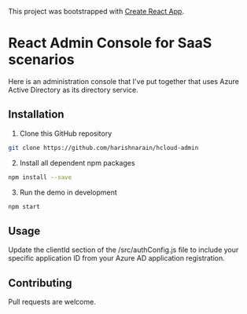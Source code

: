 This project was bootstrapped with [Create React App](https://github.com/facebook/create-react-app).

# React Admin Console for SaaS scenarios

Here is an administration console that I've put together that uses Azure Active Directory as its directory service.

## Installation

1. Clone this GitHub repository
```bash
git clone https://github.com/harishnarain/hcloud-admin
```
2. Install all dependent npm packages
```bash
npm install --save
```
3. Run the demo in development
```bash
npm start
```

## Usage

Update the clientId section of the /src/authConfig.js file to include your specific application ID from your Azure AD application registration.

## Contributing
Pull requests are welcome.

